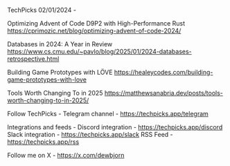 TechPicks 02/01/2024 -

Optimizing Advent of Code D9P2 with High-Performance Rust
https://cprimozic.net/blog/optimizing-advent-of-code-2024/

Databases in 2024: A Year in Review
https://www.cs.cmu.edu/~pavlo/blog/2025/01/2024-databases-retrospective.html

Building Game Prototypes with LÖVE
https://healeycodes.com/building-game-prototypes-with-love

Tools Worth Changing To in 2025
https://matthewsanabria.dev/posts/tools-worth-changing-to-in-2025/

Follow TechPicks -
Telegram channel - https://techpicks.app/telegram

Integrations and feeds -
Discord integration - https://techpicks.app/discord
Slack integration - https://techpicks.app/slack
RSS Feed - https://techpicks.app/rss

Follow me on X - https://x.com/dewbjorn